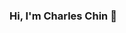### Hi, I'm Charles Chin 👋

<span style="display: none;">
  <img src="https://visitor-badge.glitch.me/badge?page_id=eallion.eallion" alt="visitor badge"/>
</span>

